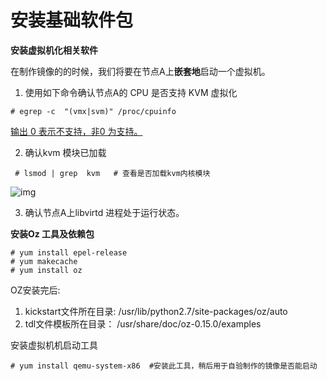 # 安装基础软件包

**安装虚拟机化相关软件**

在制作镜像的的时候，我们将要在节点A上**嵌套地**启动一个虚拟机。

1. 使用如下命令确认节点A的 CPU 是否支持 KVM 虚拟化

``` # egrep -c  "(vmx|svm)" /proc/cpuinfo  ``` 

<u>输出 0 表示不支持，非0 为支持。</u>

2. 确认kvm 模块已加载

``` # lsmod | grep  kvm   # 查看是否加载kvm内核模块```

![img](../image/ls-mod.jpg)

 

3. 确认节点A上libvirtd 进程处于运行状态。

**安装Oz 工具及依赖包**

```
# yum install epel-release
# yum makecache
# yum install oz  
```

OZ安装完后:

1. kickstart文件所在目录:  /usr/lib/python2.7/site-packages/oz/auto 
2. tdl文件模板所在目录： /usr/share/doc/oz-0.15.0/examples 

安装虚拟机机启动工具

```# yum install qemu-system-x86  #安装此工具，稍后用于自验制作的镜像是否能启动```